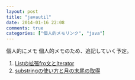 ```yaml
---
layout: post
title: "javautil"
date: 2014-01-16 22:08
comments: true
categories: ["個人的メモリンク", "java"]
---
```

個人的にメモ
個人的メモのため、追記していく予定。  

1. [Listの拡張fro文とIterator](/blog/2014/01/14/javalist/)
2. [substringの使い方と月の末尾の取得](/blog/2014/01/16/javadateandsubstring/)


